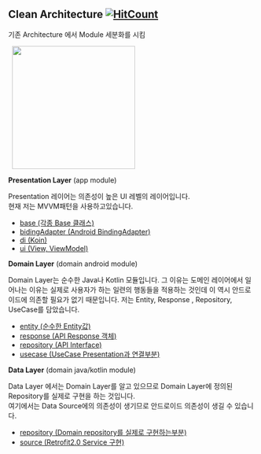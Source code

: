## Clean Architecture [![HitCount](http://hits.dwyl.io/YunTaeSik/YtsCleanArchitecture.svg)](http://hits.dwyl.io/YunTaeSik/YtsCleanArchitecture)
  기존 Architecture 에서 Module 세분화를 시킴
 <div>
  <img src="http://miro.medium.com/max/1258/1*a-AUcEVdyRJhIepo9JyJBw.png" hspace=8 width = 250>
 </div>
     
     
 **Presentation Layer**  (app module)
   
 Presentation 레이어는 의존성이 높은 UI 레벨의 레이어입니다.  
현재 저는 MVVM패턴을 사용하고있습니다.  
 - [base (각종 Base 클래스)](https://github.com/YunTaeSik/YtsCleanArchitecture/tree/master/app/src/main/java/com/yts/ytscleanarchitecture/presentation/base)
 - [bidingAdapter (Android BindingAdapter)](https://github.com/YunTaeSik/YtsCleanArchitecture/tree/master/app/src/main/java/com/yts/ytscleanarchitecture/presentation/bindingAdapter) 
 - [di (Koin)](https://github.com/YunTaeSik/YtsCleanArchitecture/tree/master/app/src/main/java/com/yts/ytscleanarchitecture/di)
 - [ui (View, ViewModel)](https://github.com/YunTaeSik/YtsCleanArchitecture/tree/master/app/src/main/java/com/yts/ytscleanarchitecture/presentation/ui)
   

 **Domain Layer**  (domain android module)
   
  Domain Layer는 순수한 Java나 Kotlin 모듈입니다. 그 이유는 도메인 레이어에서 일어나는 이유는 실제로 사용자가 하는 일련의 행동들을 적용하는 것인데 이 역시 안드로이드에 의존할 필요가 없기 때문입니다. 
저는 Entity, Response , Repository, UseCase를 담았습니다.
  - [entity (순수한 Entity값)](https://github.com/YunTaeSik/YtsCleanArchitecture/tree/master/domain/src/main/java/com/yts/domain/entity)
  - [response (API Response 객체)](https://github.com/YunTaeSik/YtsCleanArchitecture/tree/master/domain/src/main/java/com/yts/domain/response)
  - [repository (API Interface)](https://github.com/YunTaeSik/YtsCleanArchitecture/tree/master/domain/src/main/java/com/yts/domain/repository)
   - [usecase (UseCase Presentation과 연결부분)](https://github.com/YunTaeSik/YtsCleanArchitecture/tree/master/domain/src/main/java/com/yts/domain/usecase)
   


   
 **Data Layer**  (domain  java/kotlin module)
   
Data Layer 에서는 Domain Layer를 알고 있으므로  Domain Layer에 정의된 Repository를 실제로 구현을 하는 것입니다.   
여기에서는 Data Source에의 의존성이 생기므로 안드로이드 의존성이 생길 수 있습니다.
  - [repository (Domain repository를 실제로 구현하는부분)](https://github.com/YunTaeSik/YtsCleanArchitecture/tree/master/data/src/main/java/com/yts/data/repository)
  - [source (Retrofit2.0 Service 구현)](https://github.com/YunTaeSik/YtsCleanArchitecture/tree/master/data/src/main/java/com/yts/data/source/remote)

  
